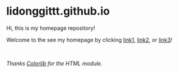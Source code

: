 # lidonggittt.github.io

Hi, this is my homepage repository!

Welcome to the see my homepage by clicking [link1](http://dongli.ml/), [link2](https://lidonggittt.github.io/), or [link3](http://dongli.cf/)!

<br>

*Thanks [Colorlib](https://colorlib.com/) for the HTML module.*
